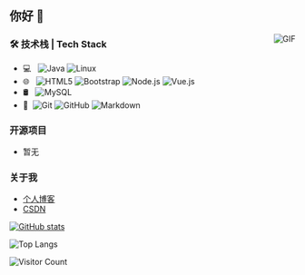 ## 你好 👋
<img align="right" alt="GIF" src="https://raw.githubusercontent.com/JoeyBling/JoeyBling/master/pic/pusheencode.gif" />

### 🛠 技术栈 | Tech Stack

- 💻 &#160; ![Java](https://img.shields.io/badge/-Java-333333?style=flat&logo=Java&logoColor=007396)
![Linux](https://img.shields.io/badge/-Linux-333333?style=flat&logo=Linux&logoColor=FCC624)
- 🌐 &#160; ![HTML5](https://img.shields.io/badge/-HTML5-333333?style=flat&logo=HTML5)
![Bootstrap](https://img.shields.io/badge/-Bootstrap-333333?style=flat&logo=bootstrap&logoColor=563D7C)
![Node.js](https://img.shields.io/badge/-Node.js-333333?style=flat&logo=node.js)
![Vue.js](https://img.shields.io/badge/-VueJS-333333?style=flat&logo=Vue.js)
- 🛢 &#160; ![MySQL](https://img.shields.io/badge/-MySQL-333333?style=flat&logo=mysql)
- 🔧 &#160;![Git](https://img.shields.io/badge/-Git-333333?style=flat&logo=git)
![GitHub](https://img.shields.io/badge/-GitHub-333333?style=flat&logo=github)
![Markdown](https://img.shields.io/badge/-Markdown-333333?style=flat&logo=markdown)

### 开源项目
- 暂无

### 关于我
- [个人博客](https://dashingyoungman.github.io/DashingYoungMan/)
- [CSDN](https://blog.csdn.net/qq_46183012/)


[![GitHub stats](https://github-readme-stats.vercel.app/api?username=DashingYoungMan)](https://github.com/DashingYoungMan)

![Top Langs](https://github-readme-stats.vercel.app/api/top-langs/?username=DashingYoungMan&layout=compact&theme=tokyonight)

![Visitor Count](https://profile-counter.glitch.me/DashingYoungMan/count.svg)
